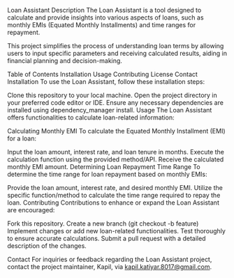 Loan Assistant
Description
The Loan Assistant is a tool designed to calculate and provide insights into various aspects of loans, such as monthly EMIs (Equated Monthly Installments) and time ranges for repayment.

This project simplifies the process of understanding loan terms by allowing users to input specific parameters and receiving calculated results, aiding in financial planning and decision-making.

Table of Contents
Installation
Usage
Contributing
License
Contact
Installation
To use the Loan Assistant, follow these installation steps:

Clone this repository to your local machine.
Open the project directory in your preferred code editor or IDE.
Ensure any necessary dependencies are installed using dependency_manager install.
Usage
The Loan Assistant offers functionalities to calculate loan-related information:

Calculating Monthly EMI
To calculate the Equated Monthly Installment (EMI) for a loan:

Input the loan amount, interest rate, and loan tenure in months.
Execute the calculation function using the provided method/API.
Receive the calculated monthly EMI amount.
Determining Loan Repayment Time Range
To determine the time range for loan repayment based on monthly EMIs:

Provide the loan amount, interest rate, and desired monthly EMI.
Utilize the specific function/method to calculate the time range required to repay the loan.
Contributing
Contributions to enhance or expand the Loan Assistant are encouraged:

Fork this repository.
Create a new branch (git checkout -b feature)
Implement changes or add new loan-related functionalities.
Test thoroughly to ensure accurate calculations.
Submit a pull request with a detailed description of the changes.

Contact
For inquiries or feedback regarding the Loan Assistant project, contact the project maintainer, Kapil, via kapil.katiyar.8017@gmail.com.

